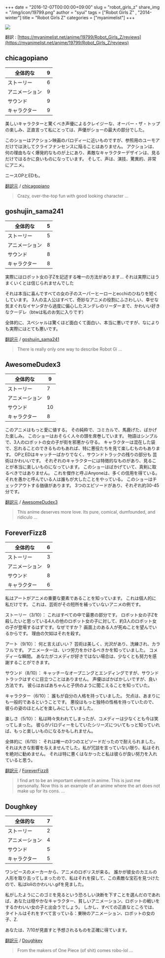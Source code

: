 +++
date = "2016-12-07T00:00:00+09:00"
slug = "robot_girls_z"
share_img = "/img/icon/19799.png"
author = "syui"
tags = ["Robot Girls Z" , "2014-winter"]
title = "Robot Girls Z"
categories = ["myanimelist"]
+++

![](https://myanimelist.cdn-dena.com/images/anime/4/53141.jpg)


<!--more-->

翻訳 : [https://myanimelist.net/anime/19799/Robot_Girls_Z/reviews](https://myanimelist.net/anime/19799/Robot_Girls_Z/reviews)


## chicagopiano



全体的な|  9
--- | ---
ストーリー|  6
アニメーション|  9
サウンド|  9
キャラクター|  9

美しいキャラクターと驚くべき声優によるクレイジーな、オーバー・ザ・トップの楽しみ、正直言って私にとっては、声優がショーの最大の部分でした。

このショーはアクション映画のパロディーに近いものですが、参照用のユーモアだけでは決してクライフナンセンスに陥ることはありません。 アクションは、何の理由もなく爆発的なものが上にあり、素敵なキャラクターデザインは、見るだけではるかに良いものになっています。 そして、声は、演技、驚異的、非常にアニメ。

ニースOPとEDも。

[翻訳元](https://myanimelist.net/reviews.php?id=136553) / [chicagopiano](https://myanimelist.net/profile/chicagopiano/reviews)


> Crazy, over-the-top fun with good looking character ...

## goshujin_sama241



全体的な|  5
--- | ---
ストーリー|  5
アニメーション|  8
サウンド|  8
キャラクター|  8

実際にはロボット女の子Zを記述する唯一の方法があります...
それは実際にはうまくいくとは信じられませんでした

それは本当に喜んですべての女の子のスーパーヒーローとecchiのひねりを短くしています。  3人の主人公はすべて、奇妙なアニメの役割にふさわしい、幸せな気まぐれなイヤンダから過度に偏心したスンデレのリーダーまで、かわいい好きなクーデレ（btwは私のお気に入りです）

全体的に、スペシャルは驚くほど面白くて面白い、本当に悪いですが、なによりも実際にはとても悪いです。

[翻訳元](https://myanimelist.net/reviews.php?id=135041) / [goshujin_sama241](https://myanimelist.net/profile/goshujin_sama241/reviews)


> There is really only one way to describe Robot Gi ...

## AwesomeDudex3



全体的な|  9
--- | ---
ストーリー|  7
アニメーション|  9
サウンド|  10
キャラクター|  8

このアニメはもっと愛に値する。 その純粋で、コミカルで、馬鹿げた、ばかげた楽しみ。
このショーはおそらく人々の頭を席巻しています。
物語はシンプルで、3人のロボットの女の子が街を邪悪から守る。 キャラクターは混在した袋で、忘れることのできるものもあれば、特に悪役たちを見て楽しむものもあります。
OPとEDはキャッチーばかりでなく、サウンドトラックの残りの部分も
芸術はかわいいです。 それぞれのキャラクターには特徴的なものがあり、見ることが本当に楽しいものになっています。
このショーはばかげていて、真剣に取るべきではありません。 これを傑作と呼ぶAnyoneは、多くの信用を得ている。 それを愚かと呼んでいる人は誰もが大したことをやっている。 このショーはチェックアウトする価値があります。
3つのエピソードがあり、それぞれ約30-45分です。

[翻訳元](https://myanimelist.net/reviews.php?id=142657) / [AwesomeDudex3](https://myanimelist.net/profile/AwesomeDudex3/reviews)


> This anime deserves more love. Its pure, comical, dumfounded, and ridiculo ...

## ForeverFizz8



全体的な|  6
--- | ---
ストーリー|  3
アニメーション|  9
サウンド|  8
キャラクター|  6

私はアートがアニメの重要な要素であることを知っています。 これは個人的に私だけです。 これは、芸術がその短所を補っていないアニメの例です。

ストーリー（3/10）：
これはすべての中で最悪の部分です。 ロボット女の子Zを殺したいと思っている4人の他のロボット女の子に対して、約3人のロボット女の子が登場するはずです。なぜですか？ 画面上のある人​​が死ぬことを望んでいるからです。 理由の欠如はそれを殺す。

アート（9/10）：
何と言えばいい？ 芸術は美しく、光沢があり、洗練され、カラフルです。 アニメーターは、いつ労力をかけるべきかを知っていました。 コメディーな瞬間。 あなたがコメディが好きではない場合は、少なくとも努力を感謝することができます。

サウンド（8/10）：
キャッチーなオープニングとエンディングですが、サウンドトラックはすぐに目立つことはありません。 声優はばかばかしいですが、良い方法です。 彼らはおばあちゃんと子供のように聞こえることを知っていた。

キャラクター（6/10）：
誰もが自分の人格を持っていました。 欠点は、あまりにも一般的であるということです。 悪役はもっと独特の性格を持っていたので、彼らの姿のほとんどを楽しみにしていました。

楽しさ（5/10）：
私は時々失われてしまったが、コメディーは少なくとも今は笑ってしまった。 彼らがパロディーをしていたシリーズについてもっと知っていれば、もっと楽しいものになるかもしれません。

全体的に（6/10）：
それは唯一の3つのエピソードだったので耐えられました。 それは大きな影響を与えませんでした。私が冗談を言っていない限り、私はそれを絶対に勧めません。 それは特に悪くはなかったと私は彼らが良い努力を入れていると思う。

[翻訳元](https://myanimelist.net/reviews.php?id=138113) / [ForeverFizz8](https://myanimelist.net/profile/ForeverFizz8/reviews)


> I find art to be an important element in anime. This is just me personally. Now this is an example of an anime where the art does not make up for its cons.   ...

## Doughkey



全体的な|  7
--- | ---
ストーリー|  2
アニメーション|  4
サウンド|  5
キャラクター|  5

ワンピースのメーカーから、アニメのロボリスが来る。 誰かが彼女のカエルの人形を取り去ってしまったので、私はそれを探して、この素敵な宝石を見つけたので、私はloliのかわいい.gifを見ました。

私がしたようにこのゴミを見るという恐ろしい決断を下すことを選んだのであれば、あなたは穏やかなキャラクター、貧しいアニメーション、ロボットの戦いをするかわいい女の子と出会うでしょう。 しかし、すべての正直なところでは、タイトルはそれをすべて言っている：東映のアニメーション、ロボットの女の子、Z.

あなたは、7/10が見直すと予想されるものを正確に得ています。

[翻訳元](https://myanimelist.net/reviews.php?id=178958) / [Doughkey](https://myanimelist.net/profile/Doughkey/reviews)


> From the makers of One Piece (of shit) comes robo-lol ...
